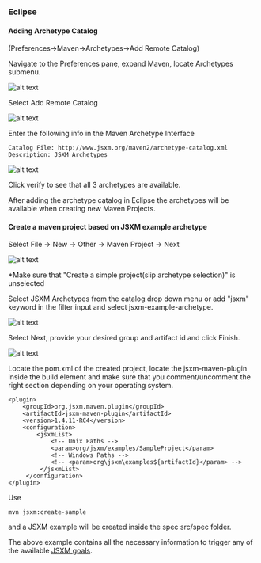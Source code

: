     
### Eclipse

#### Adding Archetype Catalog

(Preferences->Maven->Archetypes->Add Remote Catalog)

Navigate to the Preferences pane, expand Maven, locate Archetypes submenu.

![alt text](../images/prefCatalog.png "Eclipse Remote Catalog Menu")

Select Add Remote Catalog

![alt text](../images/addNewCatalog.png "Add remote catalog")

Enter the following info in the Maven Archetype Interface

    Catalog File: http://www.jsxm.org/maven2/archetype-catalog.xml
    Description: JSXM Archetypes
    
![alt text](../images/addNewCatalog2.png "Add remote catalog JSXM")
 
Click verify to see that all 3 archetypes are available.   

After adding the archetype catalog in Eclipse the archetypes will be available 
when creating new Maven Projects.

#### Create a maven project based on JSXM example archetype 

Select File -> New -> Other -> Maven Project -> Next

 ![alt text](../images/newMaven.png "New Maven Project")
 
*Make sure that "Create a simple project(slip archetype selection)" is unselected 

Select JSXM Archetypes from the catalog drop down menu or add "jsxm" keyword in the filter input
and select jsxm-example-archetype.

 ![alt text](../images/newMaven3.png "JSXM Example Archetype ")

Select Next, provide your desired group and artifact id and click Finish.
 
![alt text](../images/newMaven5.png "JSXM Artifact id/Group id wizard ")

Locate the pom.xml of the created project, locate the jsxm-maven-plugin inside the build element 
and make sure that you comment/uncomment the right section depending on your operating system.

```
<plugin>
    <groupId>org.jsxm.maven.plugin</groupId>
    <artifactId>jsxm-maven-plugin</artifactId>
    <version>1.4.11-RC4</version>
    <configuration>
        <jsxmList>
            <!-- Unix Paths -->
            <param>org/jsxm/examples/SampleProject</param>
            <!-- Windows Paths -->
            <!-- <param>org\jsxm\examples${artifactId}</param> -->
         </jsxmList>
     </configuration>
</plugin>
```
Use 

    mvn jsxm:create-sample
  
and a JSXM example will be created inside the spec src/spec folder.

The above example contains all the necessary information to trigger any 
of the available [JSXM goals][1].

[1]: ../plugin-info.html        "JSXM goals"     
